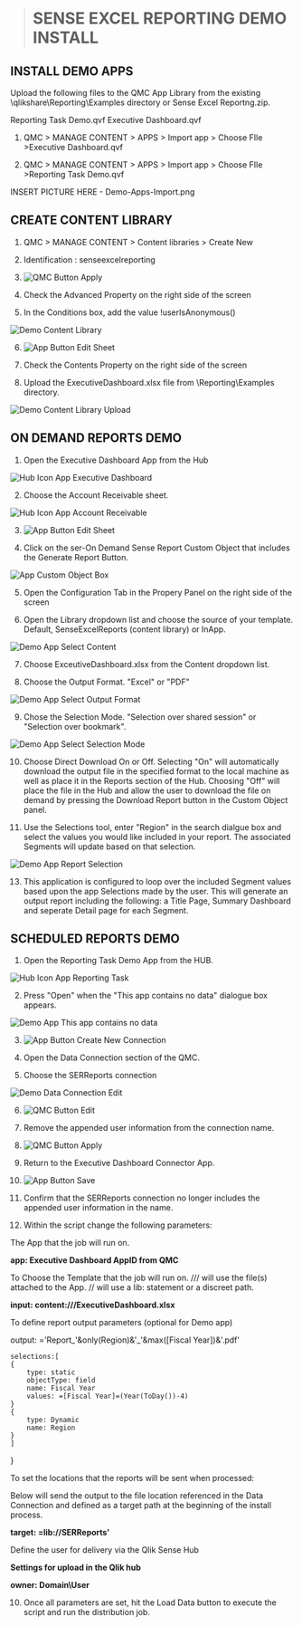> # SENSE EXCEL REPORTING DEMO INSTALL

##  INSTALL DEMO APPS

Upload the following files to the QMC App Library from the existing \qlikshare\Reporting\Examples directory or Sense Excel Reportng.zip.

Reporting Task Demo.qvf
Executive Dashboard.qvf


1. QMC > MANAGE CONTENT > APPS > Import app > Choose FIle >Executive Dashboard.qvf

2. QMC > MANAGE CONTENT > APPS > Import app > Choose FIle >Reporting Task Demo.qvf

INSERT PICTURE HERE - Demo-Apps-Import.png


## CREATE CONTENT LIBRARY

1. QMC > MANAGE CONTENT > Content libraries > Create New

2. Identification : senseexcelreporting

3. ![QMC Button Apply](https://github.com/senseexcel/senseexcel-reporting/blob/master/docs/QMC-Button-Apply.PNG)

4. Check the Advanced Property on the right side of the screen

5. In the Conditions box, add the value !userIsAnonymous()

![Demo Content Library](https://github.com/senseexcel/senseexcel-reporting/blob/master/docs/Demo-Content-Library.PNG)

6. ![App Button Edit Sheet](https://github.com/senseexcel/senseexcel-reporting/blob/master/docs/App-Button-Edit-Sheet.PNG)

6. Check the Contents Property on the right side of the screen

7. Upload the ExecutiveDashboard.xlsx file from \Reporting\Examples directory.

![Demo Content Library Upload](https://github.com/senseexcel/senseexcel-reporting/blob/master/docs/Demo-Content-Library-Upload.PNG)


##  ON DEMAND REPORTS DEMO

1. Open the Executive Dashboard App from the Hub

![Hub Icon App Executive Dashboard](https://github.com/senseexcel/senseexcel-reporting/blob/master/docs/Hub-Icon-App-Executive-Dashboard.PNG)

2. Choose the Account Receivable sheet.

![Hub Icon App Account Receivable](https://github.com/senseexcel/senseexcel-reporting/blob/master/docs/Hub-Icon-App-Account-Receivable.PNG)

3. ![App Button Edit Sheet](https://github.com/senseexcel/senseexcel-reporting/blob/master/docs/App-Button-Edit-Sheet.PNG)

4. Click on the ser-On Demand Sense Report Custom Object that includes the Generate Report Button.

![App Custom Object Box](https://github.com/senseexcel/senseexcel-reporting/blob/master/docs/App-Custom-Object-Box.PNG)

5. Open the Configuration Tab in the Propery Panel on the right side of the screen

6. Open the Library dropdown list and choose the source of your template. Default, SenseExcelReports (content library) or InApp.

![Demo App Select Content](https://github.com/senseexcel/senseexcel-reporting/blob/master/docs/Demo-App-Select-Content.png)

7. Choose ExceutiveDashboard.xlsx from the Content dropdown list.

8. Choose the Output Format. "Excel" or "PDF"

![Demo App Select Output Format](https://github.com/senseexcel/senseexcel-reporting/blob/master/docs/Demo-App-Select-Output-Format.png)

9. Chose the Selection Mode.  "Selection over shared session" or "Selection over bookmark". 

![Demo App Select Selection Mode](https://github.com/senseexcel/senseexcel-reporting/blob/master/docs/Demo-App-Select-Selection-Mode.png)

10. Choose Direct Download On or Off. Selecting "On" will automatically download the output file in the specified format to the local machine as well as place it in the Reports section of the Hub.  Choosing "Off" will place the file in the Hub and allow the user to  download the file on demand by pressing the Download Report button in the Custom Object panel.

12. Use the Selections tool, enter "Region" in the search dialgue box and select the values you would like included in your report.   The associated Segments will update based on that selection.

![Demo App Report Selection](https://github.com/senseexcel/senseexcel-reporting/blob/master/docs/Demo-App-Report-Selection.PNG)

13. This application is configured to loop over the included Segment values based upon the app Selections made by the user. This will generate an output report including the following: a Title Page, Summary Dashboard and seperate Detail page for each Segment.


##  SCHEDULED REPORTS DEMO

 1. Open the Reporting Task Demo App from the HUB.
 
 ![Hub Icon App Reporting Task](https://github.com/senseexcel/senseexcel-reporting/blob/master/docs/Hub-Icon-App-Reporting-Task.PNG)

 2. Press "Open" when the "This app contains no data" dialogue box appears.
 
![Demo App This app contains no data](https://github.com/senseexcel/senseexcel-reporting/blob/master/docs/Demo-App-This-app-contains-no-data.PNG) 

 3.  ![App Button Create New Connection](https://github.com/senseexcel/senseexcel-reporting/blob/master/docs/App-Button-Create-New-Connection.PNG)

 4. Open the Data Connection section of the QMC.
 
 5. Choose the SERReports connection 

![Demo Data Connection Edit](https://github.com/senseexcel/senseexcel-reporting/blob/master/docs/Demo-Data-Connection-Edit.PNG)

 6.  ![QMC Button Edit](https://github.com/senseexcel/senseexcel-reporting/blob/master/docs/QMC-Button-Edit.PNG)
 
 7. Remove the appended user information from the connection name.

 8.  ![QMC Button Apply](https://github.com/senseexcel/senseexcel-reporting/blob/master/docs/QMC-Button-Apply.PNG)

 9. Return to the Executive Dashboard Connector App.
 
 10. ![App Button Save](https://github.com/senseexcel/senseexcel-reporting/blob/master/docs/App-Button-Save.PNG)
 
 10. Confirm that the SERReports connection no longer includes the appended user information in the name.

 11. Within the script change the following parameters:

 The App that the job will run on.

**app:  Executive Dashboard AppID from QMC**  

To Choose the Template that the job will run on.  /// will use the file(s) attached to the App.  // will use a lib: statement or a discreet path.

**input: content:///ExecutiveDashboard.xlsx**

To define report output parameters (optional for Demo app)

output: ='Report_'&only(Region)&'_'&max([Fiscal Year])&'.pdf'
		
	selections:[
	{
		type: static
		objectType: field
		name: Fiscal Year
		values: =[Fiscal Year]=(Year(ToDay())-4)
	}
	{
		type: Dynamic
		name: Region
	}
	]
  }

To set the locations that the reports will be sent when processed:

Below will send the output to the file location referenced in the Data Connection and defined as a target path at the beginning of the install process.

**target: =lib://SERReports'**
	
Define the user for delivery via the Qlik Sense Hub

**Settings for upload in the Qlik hub**

**owner: Domain\User**

10.  Once all parameters are set, hit the Load Data button to execute the script and run the distribution job.
